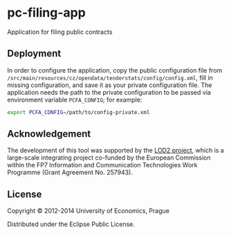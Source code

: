 # pc-filing-app

Application for filing public contracts

## Deployment

In order to configure the application, copy the public configuration file from `/src/main/resources/cz/opendata/tenderstats/config/config.xml`, fill in missing configuration, and save it as your private configuration file. The application needs the path to the private configuration to be passed via environment variable `PCFA_CONFIG`; for example:

```bash
export PCFA_CONFIG=/path/to/config-private.xml
```

## Acknowledgement

The development of this tool was supported by the [LOD2 project](http://lod2.eu/), which is a large-scale integrating project co-funded by the European Commission within the FP7 Information and Communication Technologies Work Programme (Grant Agreement No. 257943).

## License

Copyright &copy; 2012-2014 University of Economics, Prague

Distributed under the Eclipse Public License.
